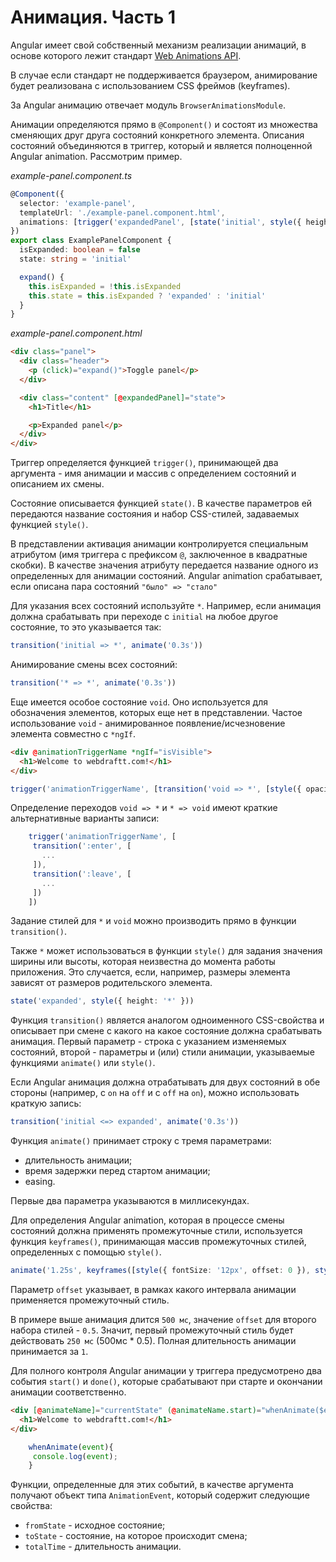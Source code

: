 # Анимация. Часть 1

Angular имеет свой собственный механизм реализации анимаций, в основе которого лежит стандарт [Web Animations API](https://developer.mozilla.org/en-US/docs/Web/API/Web_Animations_API).

В случае если стандарт не поддерживается браузером, анимирование будет реализована с использованием CSS фреймов (keyframes).

За Angular анимацию отвечает модуль `BrowserAnimationsModule`.

Анимации определяются прямо в `@Component()` и состоят из множества сменяющих друг друга состояний конкретного элемента. Описания состояний объединяются в триггер, который и является полноценной Angular animation. Рассмотрим пример.

_example-panel.component.ts_

```ts
@Component({
  selector: 'example-panel',
  templateUrl: './example-panel.component.html',
  animations: [trigger('expandedPanel', [state('initial', style({ height: 0 })), state('expanded', style({ height: '*' })), transition('initial <=> expanded', animate('0.3s'))])]
})
export class ExamplePanelComponent {
  isExpanded: boolean = false
  state: string = 'initial'

  expand() {
    this.isExpanded = !this.isExpanded
    this.state = this.isExpanded ? 'expanded' : 'initial'
  }
}
```

_example-panel.component.html_

```html
<div class="panel">
  <div class="header">
    <p (click)="expand()">Toggle panel</p>
  </div>

  <div class="content" [@expandedPanel]="state">
    <h1>Title</h1>

    <p>Expanded panel</p>
  </div>
</div>
```

Триггер определяется функцией `trigger()`, принимающей два аргумента - имя анимации и массив с определением состояний и описанием их смены.

Состояние описывается функцией `state()`. В качестве параметров ей передаются название состояния и набор CSS-стилей, задаваемых функцией `style()`.

В представлении активация анимации контролируется специальным атрибутом (имя триггера с префиксом `@`, заключенное в квадратные скобки). В качестве значения атрибуту передается название одного из определенных для анимации состояний. Angular animation срабатывает, если описана пара состояний `"было" => "стало"`

Для указания всех состояний используйте `*`. Например, если анимация должна срабатывать при переходе с `initial` на любое другое состояние, то это указывается так:

```ts
transition('initial => *', animate('0.3s'))
```

Анимирование смены всех состояний:

```ts
transition('* => *', animate('0.3s'))
```

Еще имеется особое состояние `void`. Оно используется для обозначения элементов, которых еще нет в представлении. Частое использование `void` - анимированное появление/исчезновение элемента совместно с `*ngIf`.

```html
<div @animationTriggerName *ngIf="isVisible">
  <h1>Welcome to webdraftt.com!</h1>
</div>
```

```ts
trigger('animationTriggerName', [transition('void => *', [style({ opacity: 0 }), animate('1.2s', style({ opacity: 1 }))]), transition('* => void', [animate('1.2s', style({ opacity: 0 }))])])
```

Определение переходов `void => *` и `* => void` имеют краткие альтернативные варианты записи:

```ts
    trigger('animationTriggerName', [
     transition(':enter', [
       ...
     ]),
     transition(':leave', [
       ...
     ])
    ])
```

Задание стилей для `*` и `void` можно производить прямо в функции `transition()`.

Также `*` может использоваться в функции `style()` для задания значения ширины или высоты, которая неизвестна до момента работы приложения. Это случается, если, например, размеры элемента зависят от размеров родительского элемента.

```ts
state('expanded', style({ height: '*' }))
```

Функция `transition()` является аналогом одноименного CSS-свойства и описывает при смене с какого на какое состояние должна срабатывать анимация. Первый параметр - строка с указанием изменяемых состояний, второй - параметры и (или) стили анимации, указываемые функциями `animate()` или `style()`.

Если Angular анимация должна отрабатывать для двух состояний в обе стороны (например, с `on` на `off` и с `off` на `on`), можно использовать краткую запись:

```ts
transition('initial <=> expanded', animate('0.3s'))
```

Функция `animate()` принимает строку с тремя параметрами:

- длительность анимации;
- время задержки перед стартом анимации;
- easing.

Первые два параметра указываются в миллисекундах.

Для определения Angular animation, которая в процессе смены состояний должна применять промежуточные стили, используется функция `keyframes()`, принимающая массив промежуточных стилей, определенных с помощью `style()`.

```ts
animate('1.25s', keyframes([style({ fontSize: '12px', offset: 0 }), style({ fontSize: '18px', offset: 0.67 }), style({ fontSize: '16px', offset: 1 })]))
```

Параметр `offset` указывает, в рамках какого интервала анимации применяется промежуточный стиль.

В примере выше анимация длится `500 мс`, значение `offset` для второго набора стилей - `0.5`. Значит, первый промежуточный стиль будет действовать `250 мс` (500мс \* 0.5). Полная длительность анимации принимается за `1`.

Для полного контроля Angular анимации у триггера предусмотрено два события `start()` и `done()`, которые срабатывают при старте и окончании анимации соответственно.

```html
<div [@animateName]="currentState" (@animateName.start)="whenAnimate($event)" (@animateName.done)="whenAnimate($event)">
  <h1>Welcome to webdraftt.com!</h1>
</div>
```

```js
    whenAnimate(event){
     console.log(event);
    }
```

Функции, определенные для этих событий, в качестве аргумента получают объект типа `AnimationEvent`, который содержит следующие свойства:

- `fromState` - исходное состояние;
- `toState` - состояние, на которое происходит смена;
- `totalTime` - длительность анимации.
